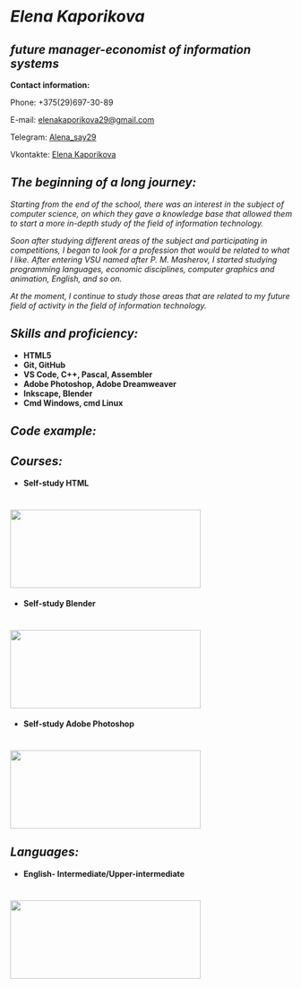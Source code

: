# ***Elena Kaporikova***
## *future manager-economist of information systems*
**Contact information:**

Phone: +375(29)697-30-89

E-mail: elenakaporikova29@gmail.com

Telegram: [Alena_say29](https://web.telegram.org/z/)

Vkontakte: [Elena Kaporikova](https://vk.com/id285859304)
## *The beginning of a long journey:*

*Starting from the end of the school, there was an interest in the subject of computer science, on which they gave a knowledge base that allowed them to start a more in-depth study of the field of information technology.*

*Soon after studying different areas of the subject and participating in competitions, I began to look for a profession that would be related to what I like. After entering VSU named after P. M. Masherov, I started studying programming languages, economic disciplines, computer graphics and animation, English, and so on.*

*At the moment, I continue to study those areas that are related to my future field of activity in the field of information technology.*
## *Skills and proficiency:*
* **HTML5**
* **Git, GitHub**
* **VS Code, C++, Pascal, Assembler**
* **Adobe Photoshop, Adobe Dreamweaver**
* **Inkscape, Blender**
* **Cmd Windows, cmd Linux**
## *Code example:*
## *Courses:*
* **Self-study HTML**
# <img src="https://user-images.githubusercontent.com/102890678/161447810-cfee08c3-fa6a-4482-95e6-e894124e5d78.png" width="340" height="140" />
* **Self-study Blender**
# <img src="https://user-images.githubusercontent.com/102890678/161447989-1d161247-1cf4-49e9-89c4-cac137c2efe1.png" width="340" height="140" />
* **Self-study Adobe Photoshop**
# <img src="https://user-images.githubusercontent.com/102890678/161448392-ad1197f7-12ff-4f17-ae31-2bcc77ff0fde.png" width="340" height="140" />
## *Languages:*
* **English- Intermediate/Upper-intermediate**
# <img src="https://user-images.githubusercontent.com/102890678/161447216-29a8e5c2-551e-4f15-b085-fbe6800f9414.png" width="340" height="140" />


